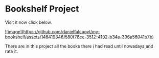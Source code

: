 <h1>Bookshelf Project</h1>

<p>Visit it now click below.</p>
<a href="danielfalcaovt.github.io/bookshelf">![image](https://github.com/danielfalcaovt/my-bookshelf/assets/146419346/580f78ce-3512-4192-b34a-396a56041b7b)</a>

<p>There are in this project all the books there i had read until nowadays and rate it.</p>
